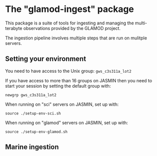 # The "glamod-ingest" package

This package is a suite of tools for ingesting and managing the multi-terabyte
observations provided by the GLAMOD project.

The ingestion pipeline involves multiple steps that are run on mulitple servers.

## Setting your environment

You need to have access to the Unix group: `gws_c3s311a_lot2`

If you have access to more than 16 groups on JASMIN then you need to start your
session by setting the default group with:

``` 
newgrp gws_c3s311a_lot2 
```

When running on "sci" servers on JASMIN, set up with:

```
source ./setup-env-sci.sh
```

When running on "glamod" servers on JASMIN, set up with:

```
source ./setup-env-glamod.sh
```

## Marine ingestion




